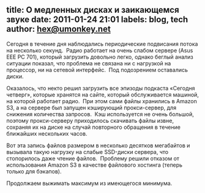 title: О медленных дисках и заикающемся звуке
date: 2011-01-24 21:01
labels: blog, tech
author: hex@umonkey.net
---
Сегодня в течение дня наблюдались периодические подвисания потока на несколько
секунд.  Радио работает на очень слабом сервере (Asus EEE PC 701), который
загрузить довольно легко, однако беглый анализ ситуации показал, что проблема не
связана ни с нагрузкой на процессор, ни на сетевой интерфейс.  Под подозрением
оставались диски.

Оказалось, что некто решил загрузить все эпизоды подкаста «Сегодня четверг»,
которые хранятся на сайте, который обслуживается машиной, на которой работает
радио.  При этом сами файлы хранились в Amazon S3, а на сервере был запущен
кэширующий прокси-сервер, для снижения количества запросов.  Кэш используется не
очень большой, поэтому прокси-серверу приходилось скачивать файлы извне,
сохраняя их на диске на случай повторного обращения в течение ближайших
нескольких часов.

Вот эта запись файлов размером в несколько десятков мегабайтов и вызывала такую
нагрузку на слабые SSD-диски сервера, что стопорилось даже чтение файлов. 
Проблему решили отказом от использования Amazon S3 в качестве файлового хостинга
(теперь только для бэкапов).

Продолжаем выжимать максимум из имеющегося минимума.
